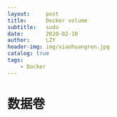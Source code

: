 ```yaml
---
layout:     post
title:      Docker volume
subtitle:   sudo
date:       2020-02-10
author:     LZY
header-img: img/xiaohuangren.jpg
catalog: true
tags:
    - Docker
---
```


# 数据卷

```

```
